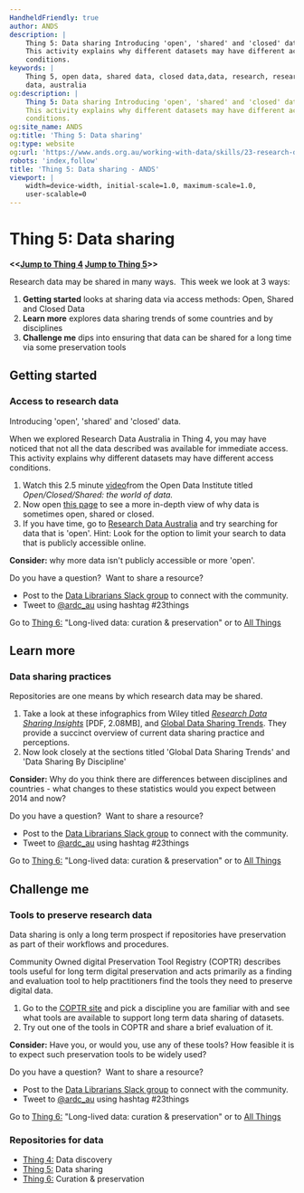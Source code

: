 ```yaml
---
HandheldFriendly: true
author: ANDS
description: |
    Thing 5: Data sharing Introducing 'open', 'shared' and 'closed' data.
    This activity explains why different datasets may have different access
    conditions.
keywords: |
    Thing 5, open data, shared data, closed data,data, research, research
    data, australia
og:description: |
    Thing 5: Data sharing Introducing 'open', 'shared' and 'closed' data.
    This activity explains why different datasets may have different access
    conditions.
og:site_name: ANDS
og:title: 'Thing 5: Data sharing'
og:type: website
og:url: 'https://www.ands.org.au/working-with-data/skills/23-research-data-things/all23/thing-5'
robots: 'index,follow'
title: 'Thing 5: Data sharing - ANDS'
viewport: |
    width=device-width, initial-scale=1.0, maximum-scale=1.0,
    user-scalable=0
---
```

# Thing 5: Data sharing

**<<[Jump to Thing 4](thing-4.md) [Jump to Thing 5](thing-6.md)>>**

Research data may be shared in many ways.  This week we look at 3 ways:

1.  **Getting started** looks at sharing data via access methods: Open,
    Shared and Closed Data
2.  **Learn more** explores data sharing trends of some countries and by
    disciplines
3.  **Challenge me** dips into ensuring that data can be shared for a
    long time via some preservation tools


## Getting started

### Access to research data

Introducing 'open', 'shared' and 'closed' data.

When we explored Research Data Australia in Thing 4, you may have
noticed that not all the data described was available for immediate
access. This activity explains why different datasets may have different
access conditions.

1.  Watch this 2.5 minute [video](https://vimeo.com/125783029)from the
    Open Data Institute titled *Open/Closed/Shared: the world of data.*
2.  Now open [this page](https://www.ands.org.au/working-with-data/articulating-the-value-of-open-data/open-data "Value of open data")
    to see a more in-depth view of why data is sometimes open, shared or
    closed.
3.  If you have time, go to [Research Data Australia](https://researchdata.ands.org.au) and try searching for
    data that is 'open'. Hint: Look for the option to limit your search
    to data that is publicly accessible online.

**Consider:** why more data isn't publicly accessible or more 'open'.

Do you have a question?  Want to share a resource?
- Post to the [Data Librarians Slack group](https://tiny.cc/data-librarians) to connect with the community.
- Tweet to [@ardc_au](https://twitter.com/ARDC_AU) using hashtag #23things

Go to [Thing 6:](thing-6.md) "Long-lived data: curation & preservation" or to [All Things](index.md)

## Learn more

### Data sharing practices

Repositories are one means by which research data may be shared.

1.  Take a look at these infographics from Wiley titled [*Research Data Sharing Insights*](http://doi.org/10.6084/m9.figshare.3555993.v1) \[PDF, 2.08MB\], and [Global Data Sharing Trends](https://authorservices.wiley.com/asset/photos/licensing-and-open-access-photos/Wiley%20Global%20Data%20Sharing%20Infographic%20June%202017.pdf "Wiley - Global Data Sharing Trends"). They provide a succinct overview of current data sharing practice and perceptions.
2.  Now look closely at the sections titled 'Global Data Sharing Trends' and 'Data Sharing By Discipline'

**Consider:** Why do you think there are differences between disciplines
and countries - what changes to these statistics would you expect
between 2014 and now?

Do you have a question?  Want to share a resource?
- Post to the [Data Librarians Slack group](https://tiny.cc/data-librarians) to connect with the community.
- Tweet to [@ardc_au](https://twitter.com/ARDC_AU) using hashtag #23things

Go to [Thing 6:](thing-6.md) "Long-lived data: curation & preservation" or to [All Things](index.md)

## Challenge me
### Tools to preserve research data

Data sharing is only a long term prospect if repositories have
preservation as part of their workflows and procedures.

Community Owned digital Preservation Tool Registry (COPTR) describes
tools useful for long term digital preservation and acts primarily as a
finding and evaluation tool to help practitioners find the tools they
need to preserve digital data.

1.  Go to the [COPTR site](http://coptr.digipres.org/Main_Page) and pick
    a discipline you are familiar with and see what tools are available
    to support long term data sharing of datasets.
2.  Try out one of the tools in COPTR and share a brief evaluation of
    it.

**Consider:** Have you, or would you, use any of these tools? How
feasible it is to expect such preservation tools to be widely used?

Do you have a question?  Want to share a resource?
- Post to the [Data Librarians Slack group](https://tiny.cc/data-librarians) to connect with the community.
- Tweet to [@ardc_au](https://twitter.com/ARDC_AU) using hashtag #23things

Go to [Thing 6:](thing-6.md) "Long-lived data: curation & preservation" or to [All Things](index.md)

### Repositories for data

- [Thing 4:](thing-4.md) Data discovery
- [Thing 5:](thing-5.md) Data sharing
- [Thing 6:](thing-6.md) Curation & preservation
